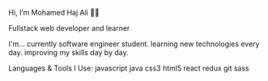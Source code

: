 Hi, I’m Mohamed Haj Ali  👨‍💻

Fullstack web developer and learner

I'm...
currently software engineer student.
learning new technologies every day.
improving my skills day by day.

Languages & Tools I Use:
javascript java css3 html5 react redux git sass
